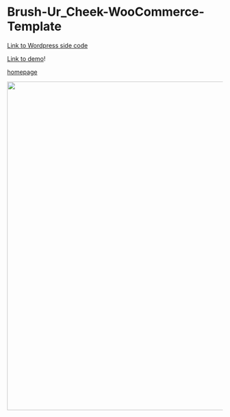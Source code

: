 # Brush-Ur_Cheek-WooCommerce-Template

[Link to Wordpress side code](https://github.com/dawidwojcik476/BrushUrCheek-WooCommerce-Template-Wordpress-Side)

[Link to demo](https://dawidwojcik476.github.io/Brush-Ur_Cheek-WooCommerce-Template)!


[homepage](https://user-images.githubusercontent.com/69675993/111916413-19990000-8a7b-11eb-908e-7eccacd163d0.png)


<img align="left" width="1024" height="768" src="https://user-images.githubusercontent.com/69675993/111916413-19990000-8a7b-11eb-908e-7eccacd163d0.png">


